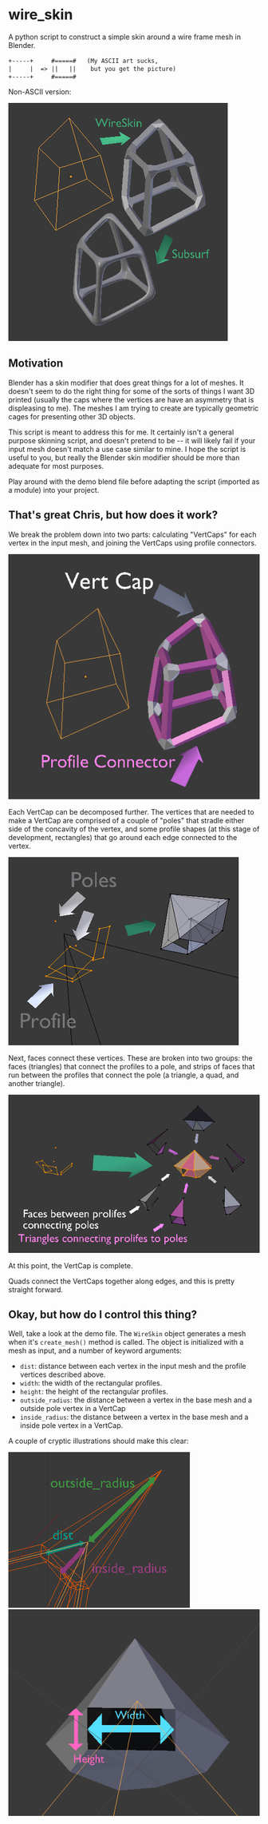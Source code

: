 # wire_skin
A python script to construct a simple skin around a wire frame mesh in Blender.

```
+-----+     #=====#   (My ASCII art sucks,
|     |  => ||   ||    but you get the picture)
+-----+     #=====#
```

Non-ASCII version:

![Screenshot](documentation/wire_skin_demo1.png?raw=true "Screenshot")

## Motivation
Blender has a skin modifier that does great things for a lot of meshes. It doesn't seem to do the right thing for some of the sorts of things I want 3D printed (usually the caps where the vertices are have an asymmetry that is displeasing to me). The meshes I am trying to create are typically geometric cages for presenting other 3D objects.

This script is meant to address this for me. It certainly isn't a general purpose skinning script, and doesn't pretend to be -- it will likely fail if your input mesh doesn't match a use case similar to mine. I hope the script is useful to you, but really the Blender skin modifier should be more than adequate for most purposes.

Play around with the demo blend file before adapting the script (imported as a module) into your project.

## That's great Chris, but how does it work?

We break the problem down into two parts: calculating "VertCaps" for each vertex in the input mesh, and joining the VertCaps using profile connectors.

![Screenshot](documentation/wire_skin_demo2.png?raw=true "Screenshot")

Each VertCap can be decomposed further. The vertices that are needed to make a VertCap are comprised of a couple of "poles" that stradle either side of the concavity of the vertex, and some profile shapes (at this stage of development, rectangles) that go around each edge connected to the vertex.

![Screenshot](documentation/wire_skin_demo3.png?raw=true "Screenshot")

Next, faces connect these vertices. These are broken into two groups: the faces (triangles) that connect the profiles to a pole, and strips of faces that run between the profiles that connect the pole (a triangle, a quad, and another triangle).

![Screenshot](documentation/wire_skin_demo4.png?raw=true "Screenshot")

At this point, the VertCap is complete.

Quads connect the VertCaps together along edges, and this is pretty straight forward.

## Okay, but how do I control this thing?

Well, take a look at the demo file. The `WireSkin` object generates a mesh when it's `create_mesh()` method is called. The object is initialized with a mesh as input, and a number of keyword arguments:

* `dist`: distance between each vertex in the input mesh and the profile vertices described above.
* `width`: the width of the rectangular profiles.
* `height`: the height of the rectangular profiles.
* `outside_radius`: the distance between a vertex in the base mesh and a outside pole vertex in a VertCap
* `inside_radius`: the distance between a vertex in the base mesh and a inside pole vertex in a VertCap.

A couple of cryptic illustrations should make this clear:

![Screenshot](documentation/wire_skin_demo5.png?raw=true "Screenshot")
![Screenshot](documentation/wire_skin_demo6.png?raw=true "Screenshot")

